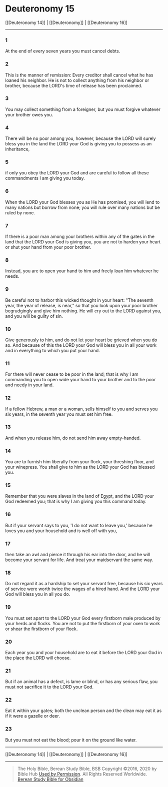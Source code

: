 # Deuteronomy 15

[[Deuteronomy 14]] | [[Deuteronomy]] | [[Deuteronomy 16]]

---

### 1
At the end of every seven years you must cancel debts.

### 2
This is the manner of remission: Every creditor shall cancel what he has loaned his neighbor. He is not to collect anything from his neighbor or brother, because the LORD's time of release has been proclaimed.

### 3
You may collect something from a foreigner, but you must forgive whatever your brother owes you.

### 4
There will be no poor among you, however, because the LORD will surely bless you in the land the LORD your God is giving you to possess as an inheritance,

### 5
if only you obey the LORD your God and are careful to follow all these commandments I am giving you today.

### 6
When the LORD your God blesses you as He has promised, you will lend to many nations but borrow from none; you will rule over many nations but be ruled by none.

### 7
If there is a poor man among your brothers within any of the gates in the land that the LORD your God is giving you, you are not to harden your heart or shut your hand from your poor brother.

### 8
Instead, you are to open your hand to him and freely loan him whatever he needs.

### 9
Be careful not to harbor this wicked thought in your heart: "The seventh year, the year of release, is near," so that you look upon your poor brother begrudgingly and give him nothing. He will cry out to the LORD against you, and you will be guilty of sin.

### 10
Give generously to him, and do not let your heart be grieved when you do so. And because of this the LORD your God will bless you in all your work and in everything to which you put your hand.

### 11
For there will never cease to be poor in the land; that is why I am commanding you to open wide your hand to your brother and to the poor and needy in your land.

### 12
If a fellow Hebrew, a man or a woman, sells himself to you and serves you six years, in the seventh year you must set him free.

### 13
And when you release him, do not send him away empty-handed.

### 14
You are to furnish him liberally from your flock, your threshing floor, and your winepress. You shall give to him as the LORD your God has blessed you.

### 15
Remember that you were slaves in the land of Egypt, and the LORD your God redeemed you; that is why I am giving you this command today.

### 16
But if your servant says to you, 'I do not want to leave you,' because he loves you and your household and is well off with you,

### 17
then take an awl and pierce it through his ear into the door, and he will become your servant for life. And treat your maidservant the same way.

### 18
Do not regard it as a hardship to set your servant free, because his six years of service were worth twice the wages of a hired hand. And the LORD your God will bless you in all you do.

### 19
You must set apart to the LORD your God every firstborn male produced by your herds and flocks. You are not to put the firstborn of your oxen to work or shear the firstborn of your flock.

### 20
Each year you and your household are to eat it before the LORD your God in the place the LORD will choose.

### 21
But if an animal has a defect, is lame or blind, or has any serious flaw, you must not sacrifice it to the LORD your God.

### 22
Eat it within your gates; both the unclean person and the clean may eat it as if it were a gazelle or deer.

### 23
But you must not eat the blood; pour it on the ground like water.

---

[[Deuteronomy 14]] | [[Deuteronomy]] | [[Deuteronomy 16]]

---

> The Holy Bible, Berean Study Bible, BSB
> Copyright &copy;2016, 2020 by Bible Hub
> [Used by Permission](https://berean.bible/terms.htm). All Rights Reserved Worldwide.
> [Berean Study Bible for Obsidian](https://github.com/gapmiss/berean-study-bible-for-obsidian)

